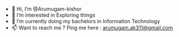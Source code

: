 - 👋 Hi, I’m @Arumugam-kishor
- 👀 I’m interested in Exploring things
- 🌱 I’m currently doing my bachelors in Information Technology
- 📫 Want to reach me ? Ping me here : arumugam.ak311@gmail.com

<!---
Arumugam-kishor/Arumugam-kishor is a ✨ special ✨ repository because its `README.md` (this file) appears on your GitHub profile.
You can click the Preview link to take a look at your changes.
--->
